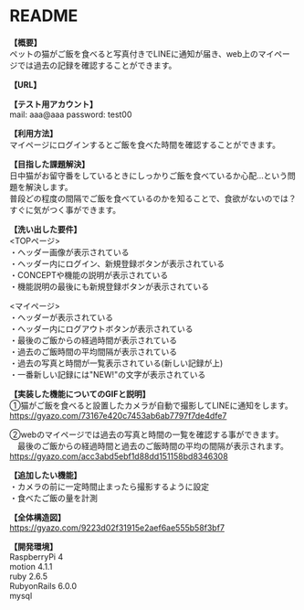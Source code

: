 # README

**【概要】**  
ペットの猫がご飯を食べると写真付きでLINEに通知が届き、web上のマイページでは過去の記録を確認することができます。

**【URL】**  

**【テスト用アカウント】**  
mail: aaa@aaa
password: test00

**【利用方法】**  
マイページにログインするとご飯を食べた時間を確認することができます。

**【目指した課題解決】**  
日中猫がお留守番をしているときにしっかりご飯を食べているか心配…という問題を解決します。  
普段どの程度の間隔でご飯を食べているのかを知ることで、食欲がないのでは？すぐに気がつく事ができます。

**【洗い出した要件】**  
<TOPページ>  
・ヘッダー画像が表示されている  
・ヘッダー内にログイン、新規登録ボタンが表示されている  
・CONCEPTや機能の説明が表示されている  
・機能説明の最後にも新規登録ボタンが表示されている  
  
<マイページ>  
・ヘッダーが表示されている  
・ヘッダー内にログアウトボタンが表示されている  
・最後のご飯からの経過時間が表示されている  
・過去のご飯時間の平均間隔が表示されている  
・過去の写真と時間が一覧表示されている(新しい記録が上)  
・一番新しい記録には"NEW!"の文字が表示されている  
  

**【実装した機能についてのGIFと説明】**   
①猫がご飯を食べると設置したカメラが自動で撮影してLINEに通知をします。    
https://gyazo.com/73167e420c7453ab6ab7797f7de4dfe7  

②webのマイページでは過去の写真と時間の一覧を確認する事ができます。  
　最後のご飯からの経過時間と過去のご飯時間の平均の間隔が表示されます。  
https://gyazo.com/acc3abd5ebf1d88dd151158bd8346308


**【追加したい機能】**  
・カメラの前に一定時間止まったら撮影するように設定  
・食べたご飯の量を計測  

**【全体構造図】**  
https://gyazo.com/9223d02f31915e2aef6ae555b58f3bf7  

**【開発環境】**  
RaspberryPi 4  
motion 4.1.1  
ruby 2.6.5  
RubyonRails 6.0.0  
mysql
